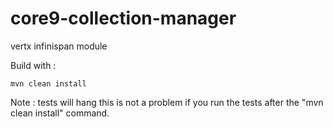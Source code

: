 core9-collection-manager
========================

vertx infinispan module

Build with : 

	mvn clean install
	
Note : tests will hang this is not a problem if you run the tests after the "mvn clean install" command.



